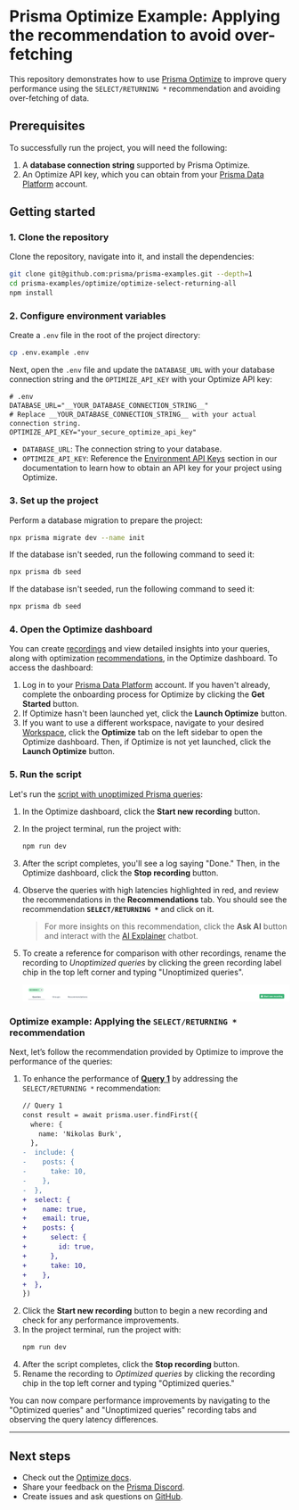# Prisma Optimize Example: Applying the recommendation to avoid over-fetching

This repository demonstrates how to use [Prisma Optimize](https://pris.ly/optimize) to improve query performance using the `SELECT/RETURNING *` recommendation and avoiding over-fetching of data.

## Prerequisites

To successfully run the project, you will need the following:

1. A **database connection string** supported by Prisma Optimize.
2. An Optimize API key, which you can obtain from your [Prisma Data Platform](https://pris.ly/pdp) account.

## Getting started

### 1. Clone the repository

Clone the repository, navigate into it, and install the dependencies:

```bash
git clone git@github.com:prisma/prisma-examples.git --depth=1
cd prisma-examples/optimize/optimize-select-returning-all
npm install
```

### 2. Configure environment variables

Create a `.env` file in the root of the project directory:

```bash
cp .env.example .env
```

Next, open the `.env` file and update the `DATABASE_URL` with your database connection string and the `OPTIMIZE_API_KEY` with your Optimize API key:

```env
# .env
DATABASE_URL="__YOUR_DATABASE_CONNECTION_STRING__"
# Replace __YOUR_DATABASE_CONNECTION_STRING__ with your actual connection string.
OPTIMIZE_API_KEY="your_secure_optimize_api_key"
```

- `DATABASE_URL`: The connection string to your database.
- `OPTIMIZE_API_KEY`: Reference the [Environment API Keys](https://www.prisma.io/docs/platform/about#environment) section in our documentation to learn how to obtain an API key for your project using Optimize.

### 3. Set up the project

Perform a database migration to prepare the project:

```bash
npx prisma migrate dev --name init
```

If the database isn't seeded, run the following command to seed it:

```bash
npx prisma db seed
```

If the database isn't seeded, run the following command to seed it:

```bash
npx prisma db seed
```

### 4. Open the Optimize dashboard

You can create [recordings](https://pris.ly/optimize-recordings) and view detailed insights into your queries, along with optimization [recommendations](https://pris.ly/optimize-recommendations), in the Optimize dashboard. To access the dashboard:

1. Log in to your [Prisma Data Platform](https://console.prisma.io/optimize) account. If you haven't already, complete the onboarding process for Optimize by clicking the **Get Started** button.
2. If Optimize hasn't been launched yet, click the **Launch Optimize** button.
3. If you want to use a different workspace, navigate to your desired [Workspace](https://www.prisma.io/docs/platform/about#workspace), click the **Optimize** tab on the left sidebar to open the Optimize dashboard. Then, if Optimize is not yet launched, click the **Launch Optimize** button.

### 5. Run the script

Let's run the [script with unoptimized Prisma queries](./script.ts):

1. In the Optimize dashboard, click the **Start new recording** button.
2. In the project terminal, run the project with:

   ```bash
   npm run dev
   ```

3. After the script completes, you'll see a log saying "Done." Then, in the Optimize dashboard, click the **Stop recording** button.
4. Observe the queries with high latencies highlighted in red, and review the recommendations in the **Recommendations** tab. You should see the recommendation **`SELECT/RETURNING *`** and click on it.
     > For more insights on this recommendation, click the **Ask AI** button and interact with the [AI Explainer](https://pris.ly/optimize-ai-chatbot) chatbot.
5. To create a reference for comparison with other recordings, rename the recording to _Unoptimized queries_ by clicking the green recording label chip in the top left corner and typing "Unoptimized queries".

   ![Rename recording](./images/edit-recording-name-chip.png)

### Optimize example: Applying the `SELECT/RETURNING *` recommendation

Next, let’s follow the recommendation provided by Optimize to improve the performance of the queries:

1. To enhance the performance of [**Query 1**](./script.ts) by addressing the `SELECT/RETURNING *` recommendation:
    ```diff
    // Query 1
    const result = await prisma.user.findFirst({
      where: {
        name: 'Nikolas Burk',
      },
    -  include: {
    -    posts: {
    -      take: 10,
    -    },
    -  },
    +  select: {
    +    name: true,
    +    email: true,
    +    posts: {
    +      select: {
    +        id: true,
    +      },
    +      take: 10,
    +    },
    +  },
    })
    ```
2. Click the **Start new recording** button to begin a new recording and check for any performance improvements.
3. In the project terminal, run the project with:
   ```bash
   npm run dev
   ```
4. After the script completes, click the **Stop recording** button.
5. Rename the recording to _Optimized queries_ by clicking the recording chip in the top left corner and typing "Optimized queries."

You can now compare performance improvements by navigating to the "Optimized queries" and "Unoptimized queries" recording tabs and observing the query latency differences.

---

## Next steps

- Check out the [Optimize docs](https://pris.ly/d/optimize).
- Share your feedback on the [Prisma Discord](https://pris.ly/discord/).
- Create issues and ask questions on [GitHub](https://github.com/prisma/prisma/).
